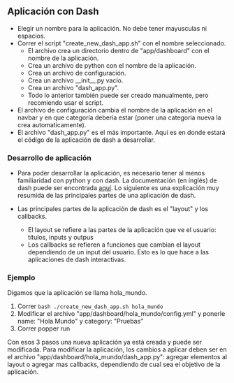## Aplicación con Dash

- Elegir un nombre para la aplicación. No debe tener mayusculas ni espacios.
- Correr el script "create_new_dash_app.sh" con el nombre seleccionado.
    - El archivo crea un directorio dentro de "app/dashboard" con el nombre de la aplicación.
    - Crea un archivo de python con el nombre de la aplicación.
    - Crea un archivo de configuración.
    - Crea un archivo \_\_init\__\.py vacío.
    - Crea un archivo "dash_app.py".
    - Todo lo anterior también puede ser creado manualmente, pero recomiendo usar el script.
- El archivo de configuración cambia el nombre de la aplicación en el navbar y 
en que categoría debería estar (poner una categoria nueva la crea automaticamente).
- El archivo "dash_app.py" es el más importante. Aquí es en donde estará el código de la aplicación de dash a desarrollar.

### Desarrollo de aplicación

- Para poder desarrollar la aplicación, es necesario tener al menos familiaridad con python y con dash.
La documentación (en inglés) de dash puede ser encontrada [aquí](https://dash.plotly.com/introduction). 
Lo siguiente es una explicación muy resumida de las principales partes de una aplicación de dash.

- Las principales partes de la aplicación de dash es el "layout" y los callbacks.
    - El layout se refiere a las partes de la aplicación que ve el usuario: 
    títulos, inputs y outpus
    - Los callbacks se refieren a funciones que cambian el layout dependiendo de un input del usuario.
    Esto es lo que hace a las aplicaciones de dash interactivas.
    
### Ejemplo

Digamos que la aplicación se llama hola_mundo.

1. Correr ```bash ./create_new_dash_app.sh hola_mundo```
2. Modificar el archivo "app/dashboard/hola_mundo/config.yml" y ponerle name: "Hola Mundo" y category: "Pruebas"
3. Correr popper run

Con esos 3 pasos una nueva aplicación ya está creada y puede ser modificada.
Para modificar la aplicación, los cambios a aplicar deben ser en el archivo
"app/dashboard/hola_mundo/dash_app.py": agregar elementos al layout o agregar mas callbacks, dependiendo de cual sea el objetivo de la aplicación.
